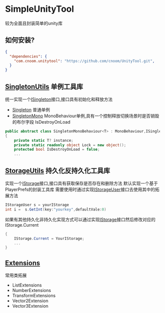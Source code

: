 ﻿SimpleUnityTool
===
较为全面且封装简单的unity库
## 如何安装?
```json
{
  "dependencies": {
    "com.cnoom.unitytool": "https://github.com/cnoom/UnityTool.git",
  }
}
```
## [SingletonUtils](Runtime/SingletonUtils) 单例工具库
统一实现一个[ISingleton](Runtime/SingletonUtils/ISingleton.cs)接口,接口具有初始化和释放方法
- [Singleton](Runtime/SingletonUtils/Singleton.cs)
  普通单例
- [SingletonMono](Runtime/SingletonUtils/SingletonMono.cs)
  MonoBehaviour单例,具有一个控制释放切换场景时是否销毁的布尔字段 IsDestroyOnLoad
```c#
public abstract class SingletonMonoBehaviour<T> : MonoBehaviour,ISingleton where T : SingletonMonoBehaviour<T>
{
    private static T? instance;
    private static readonly object Lock = new object();
    protected bool IsDestroyOnLoad = false;
    ...
```

## [StorageUtils](Runtime/StorageUtils) 持久化反持久化工具库
实现一个[IStorage](Runtime/StorageUtils/IStorage.cs)接口,接口具有获取保存是否存在和删除方法
默认实现一个基于PlayerPrefs的封装工具库
需要使用时通过实现[IStorageUser](Runtime/StorageUtils/IStorageUser.cs)接口去使用其中的拓展方法
```C#
IStorageUser s = yourIStorage
int i =  s.GetInt(key:"yourkey",defaultVale:0)
```
如果有其他持久化非持久化实现方式可以通过实现[IStorage](Runtime/StorageUtils/IStorage.cs)接口然后修改对应的IStorage.Current
```c#
{
    IStorage.Current = YourIStorage;
    ...
}
```

## [Extensions](Runtime/Extensions)
常用类拓展
- ListExtensions
- NumberExtensions
- TransformExtensions
- Vector2Extension
- Vector3Extension



